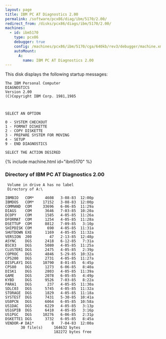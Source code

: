 ```yaml
---
layout: page
title: IBM PC AT Diagnostics 2.00
permalink: /software/pcx86/diag/ibm/5170/2.00/
redirect_from: /disks/pcx86/diags/ibm/5170/2.00/
machines:
  - id: ibm5170
    type: pcx86
    debugger: true
    config: /machines/pcx86/ibm/5170/cga/640kb/rev3/debugger/machine.xml
    autoMount:
      A:
        name: IBM PC AT Diagnostics 2.00
---
```


This disk displays the following startup messages:

    The IBM Personal Computer                                                       
    DIAGNOSTICS                                                                     
    Version 2.00                                                                    
    (C)Copyright IBM Corp. 1981,1985                                                
                                                                                    
                                                                                    
                                                                                    
    SELECT AN OPTION                                                                
                                                                                    
    0 - SYSTEM CHECKOUT                                                             
    1 - FORMAT DISKETTE                                                             
    2 - COPY DISKETTE                                                               
    3 - PREPARE SYSTEM FOR MOVING                                                   
    4 - SETUP                                                                       
    9 - END DIAGNOSTICS                                                             
                                                                                    
    SELECT THE ACTION DESIRED                                                       

{% include machine.html id="ibm5170" %}

### Directory of IBM PC AT Diagnostics 2.00

     Volume in drive A has no label
     Directory of A:\

    IBMBIO   COM*     4608   3-08-83  12:00p
    IBMDOS   COM*    17152   3-08-83  12:00p
    COMMAND  COM     33696   6-06-85  11:29a
    DIAGS    COM      3646   7-03-85  10:20a
    DCOPY    COM      1585   4-05-85  11:26a
    DFORMAT  COM      1254   4-05-85  11:28a
    DSETTUP  COM      8812   7-09-85   3:10p
    SHIPDISK COM       690   4-05-85  11:31a
    SHUTDOWN EXE      1169   4-05-85  11:32a
    VERSION  200        47   2-13-85  12:48p
    ASYNC    DGS      2418   6-12-85   7:31a
    BSC03    DGS      5080   4-05-85  11:25a
    CLUSTER1 DGS      2475   4-05-85   2:39p
    COPROC   DGS      4846   5-29-85  10:32a
    CPS200   DGS      2731   4-05-85  11:27a
    DISPLAY1 DGS     10790   8-01-85   6:45p
    CPS80    DGS      1273   6-06-85   8:40a
    DISK1    DGS      2803   4-05-85  11:39a
    GAME     DGS      2078   6-05-85   4:49p
    KYBD     DGS      9526   7-03-85   8:22a
    PARA1    DGS       237   4-05-85  11:30a
    SDLC03   DGS      5745   4-05-85  11:32a
    STORAGE  DGS      1829   4-05-85  11:18a
    SYSTEST  DGS      7431   5-30-85  10:41a
    US0PCN   DGS      6064   6-05-85  10:58a
    US1DAC   DGS      6229   4-05-85   3:13p
    US1GPIB  DGS      6410   4-05-85   3:16p
    US1PGC   DGS     10276   6-06-85   2:31p
    DSKETTE1 DGS      3732   6-05-85   8:45a
    VENDOR-# DA1*        0   7-04-83  12:00a
           30 file(s)     164632 bytes
                          182272 bytes free
